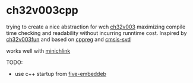 # ch32v003cpp
trying to create a nice abstraction for wch [ch32v003](http://www.wch-ic.com/products/CH32V003.html) maximizing compile time checking and readability without incurring runntime cost. Inspired by [ch32v003fun](https://github.com/cnlohr/ch32v003fun/tree/master) and based on [cppreg](https://github.com/nicocvn/cppreg) and [cmsis-svd](https://github.com/posborne/cmsis-svd)

works well with [minichlink](https://github.com/cnlohr/ch32v003fun/tree/master/minichlink)

TODO:
- use c++ startup from [five-embeddeb](https://github.com/five-embeddev/riscv-scratchpad/tree/master/baremetal-startup-cxx/src)
